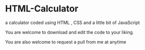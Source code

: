 # HTML-Calculator
a calculator coded using HTML , CSS and a little bit of JavaScript

You are welcome to download and edit the code to your liking.

You are also welcome to request a pull from me at anytime
